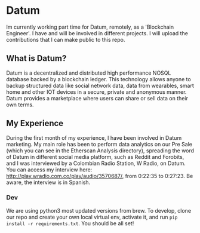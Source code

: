 # Datum
Im currently working part time for Datum, remotely, as a 'Blockchain Engineer'. I have and will be involved in different projects. I will upload the contributions that I can make public to this repo. 

## What is Datum? 
Datum is a decentralized and distributed high performance NOSQL database backed by a blockchain ledger. This technology allows anyone to backup structured data like social network data, data from wearables, smart home and other IOT devices in a secure, private and anonymous manner. Datum provides a marketplace where users can share or sell data on their own terms.

## My Experience
During the first month of my experience, I have been involved in Datum marketing. My main role has been to perform data analytics on our Pre Sale (which you can see in the Etherscan Analysis directory), spreading the word of Datum in different social media platform, such as Reddit and Forobits, and I was interviewed by a Colombian Radio Station, W Radio, on Datum. You can access my interview here: http://play.wradio.com.co/play/audio/3570687/, from 0:22:35 to 0:27:23. Be aware, the interview is in Spanish.

### Dev
We are using python3 most updated versions from brew. To develop, clone our repo and create your own local virtual env, activate it, and run `pip install -r requirements.txt`. You should be all set!
